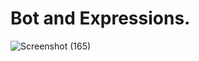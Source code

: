 # Bot and Expressions.
![Screenshot (165)](https://user-images.githubusercontent.com/69088081/102009050-dc75f100-3d5a-11eb-97e5-553ad46254fb.png)
